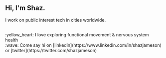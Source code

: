 ## Hi, I'm Shaz. 

I work on public interest tech in cities worldwide. 




<br>
:yellow_heart: I love exploring functional movement & nervous system health

<br>
:wave: Come say hi on [linkedin](https://www.linkedin.com/in/shazjameson) or [twitter](https://twitter.com/shazjameson)
